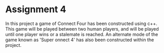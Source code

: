 # Assignment 4

In this project a game of Connect Four has been constructed using c++. This game will be played between two human players, and will be played until one player wins or a stalemate is reached. An alternate mode of the game known as 'Super onnect 4' has also been constructed within the project.

 
 

 
